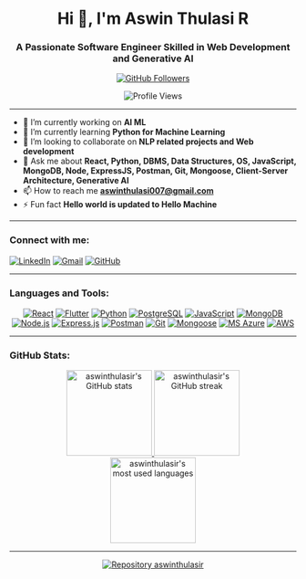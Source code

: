 <h1 align="center">Hi 👋, I'm Aswin Thulasi R</h1>
<h3 align="center">A Passionate Software Engineer Skilled in Web Development and Generative AI</h3>

<p align="center">
  <a href="https://github.com/aswinthulasir">
    <img src="https://img.shields.io/github/followers/aswinthulasir?label=Follow&style=social" alt="GitHub Followers">
  </a>
</p>

<p align="center">
  <img src="https://komarev.com/ghpvc/?username=aswinthulasir&label=Profile%20views&color=0e75b6&style=flat" alt="Profile Views" />
</p>

---

- 🔭 I’m currently working on **AI ML**
- 🌱 I’m currently learning **Python for Machine Learning**
- 👯 I’m looking to collaborate on **NLP related projects and Web development**
- 💬 Ask me about **React, Python, DBMS, Data Structures, OS, JavaScript, MongoDB, Node, ExpressJS, Postman, Git, Mongoose, Client-Server Architecture, Generative AI**
- 📫 How to reach me **aswinthulasi007@gmail.com**
- ⚡ Fun fact **Hello world is updated to Hello Machine**

---

<h3 align="left">Connect with me:</h3>
<p align="left">
  <a href="https://linkedin.com/in/Aswinthulasi(https://www.linkedin.com/in/aswin-thulasi-153331310/)" target="blank"><img align="center" src="https://img.shields.io/badge/-LinkedIn-%230077B5?style=for-the-badge&logo=linkedin&logoColor=white" alt="LinkedIn" /></a>
  <a href="mailto:[aswinthulasi007@gmail.com]" target="blank"><img align="center" src="https://img.shields.io/badge/-Gmail-D14836?style=for-the-badge&logo=gmail&logoColor=white" alt="Gmail" /></a>
  <a href="https://github.com/aswinthulasir" target="blank"><img align="center" src="https://img.shields.io/badge/-GitHub-181717?style=for-the-badge&logo=github&logoColor=white" alt="GitHub" /></a>
</p>

---

<h3 align="left">Languages and Tools:</h3>
<p align="center">
  <a href="https://reactjs.org/" target="_blank"> <img src="https://img.shields.io/badge/-React-%2361DAFB?style=for-the-badge&logo=react&logoColor=black" alt="React" /></a>
  <a href="https://flutter.dev/" target="_blank"> <img src="https://img.shields.io/badge/-Flutter-%2302569B?style=for-the-badge&logo=flutter&logoColor=white" alt="Flutter" /></a>
  <a href="https://www.python.org" target="_blank"> <img src="https://img.shields.io/badge/-Python-%233776AB?style=for-the-badge&logo=python&logoColor=white" alt="Python" /></a>
  <a href="https://www.postgresql.org/" target="_blank"> <img src="https://img.shields.io/badge/-PostgreSQL-%23336791?style=for-the-badge&logo=postgresql&logoColor=white" alt="PostgreSQL" /></a>
  <a href="https://developer.mozilla.org/en-US/docs/Web/JavaScript" target="_blank"> <img src="https://img.shields.io/badge/-JavaScript-%23F7DF1E?style=for-the-badge&logo=javascript&logoColor=black" alt="JavaScript" /></a>
  <a href="https://www.mongodb.com/" target="_blank"> <img src="https://img.shields.io/badge/-MongoDB-%2347A248?style=for-the-badge&logo=mongodb&logoColor=white" alt="MongoDB" /></a>
  <a href="https://nodejs.org/" target="_blank"> <img src="https://img.shields.io/badge/-Node.js-%23339933?style=for-the-badge&logo=node.js&logoColor=white" alt="Node.js" /></a>
  <a href="https://expressjs.com/" target="_blank"> <img src="https://img.shields.io/badge/-Express.js-%23000000?style=for-the-badge&logo=express&logoColor=white" alt="Express.js" /></a>
  <a href="https://www.postman.com/" target="_blank"> <img src="https://img.shields.io/badge/-Postman-%23FF6C37?style=for-the-badge&logo=postman&logoColor=white" alt="Postman" /></a>
  <a href="https://git-scm.com/" target="_blank"> <img src="https://img.shields.io/badge/-Git-%23F05032?style=for-the-badge&logo=git&logoColor=white" alt="Git" /></a>
  <a href="https://mongoosejs.com/" target="_blank"> <img src="https://img.shields.io/badge/-Mongoose-%23880000?style=for-the-badge&logoColor=white" alt="Mongoose" /></a>
  <a href="https://azure.microsoft.com/en-us/" target="_blank"> <img src="https://img.shields.io/badge/-MS%20Azure-%230078D4?style=for-the-badge&logo=microsoft-azure&logoColor=white" alt="MS Azure" /></a>
  <a href="https://aws.amazon.com/" target="_blank"> <img src="https://img.shields.io/badge/-AWS-%23232F3E?style=for-the-badge&logo=amazon-aws&logoColor=white" alt="AWS" /></a>
</p>

---

<h3 align="left">GitHub Stats:</h3>
<div align="center">
  <a href="https://github.com/aswinthulasir">
    <img height="150" src="https://github-readme-stats.vercel.app/api?username=aswinthulasir&show_icons=true&theme=dark" alt="aswinthulasir's GitHub stats" />
  </a>
  <a href="https://github.com/aswinthulasir">
    <img height="150" src="https://github-readme-streak-stats.herokuapp.com/?user=aswinthulasir&theme=dark" alt="aswinthulasir's GitHub streak" />
  </a>
</div>
<div align="center">
  <a href="https://github.com/aswinthulasir">
    <img height="150" src="https://github-readme-stats.vercel.app/api/top-langs?username=aswinthulasir&show_icons=true&locale=en&layout=compact&theme=dark" alt="aswinthulasir's most used languages" />
  </a>
</div>

---

<p align="center">
  <a href="https://github.com/aswinthulasir/aswinthulasir">
    <img src="https://github-readme-stats.vercel.app/api/pin/aswinthulasir?username&repo=aswinthulasir&theme=dark" alt="Repository aswinthulasir" />
  </a>
</p>

